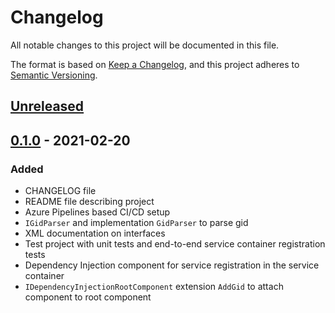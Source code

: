 # Changelog

All notable changes to this project will be documented in this file.

The format is based on [Keep a Changelog](https://keepachangelog.com/en/1.0.0/),
and this project adheres to [Semantic Versioning](https://semver.org/spec/v2.0.0.html).

## [Unreleased]

## [0.1.0] - 2021-02-20

### Added

- CHANGELOG file
- README file describing project
- Azure Pipelines based CI/CD setup
- `IGidParser` and implementation `GidParser` to parse gid
- XML documentation on interfaces
- Test project with unit tests and end-to-end service container registration tests
- Dependency Injection component for service registration in the service container
- `IDependencyInjectionRootComponent` extension `AddGid` to attach component to root component

[unreleased]: https://github.com/SorenA/lightops-gid/compare/0.1.0...develop
[0.1.0]: https://github.com/SorenA/lightops-gid/tree/0.1.0
